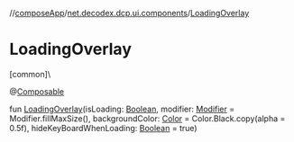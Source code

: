 //[composeApp](../../index.md)/[net.decodex.dcp.ui.components](index.md)/[LoadingOverlay](-loading-overlay.md)

# LoadingOverlay

[common]\

@[Composable](https://developer.android.com/reference/kotlin/androidx/compose/runtime/Composable.html)

fun [LoadingOverlay](-loading-overlay.md)(isLoading: [Boolean](https://kotlinlang.org/api/latest/jvm/stdlib/kotlin/-boolean/index.html), modifier: [Modifier](https://developer.android.com/reference/kotlin/androidx/compose/ui/Modifier.html) = Modifier.fillMaxSize(), backgroundColor: [Color](https://developer.android.com/reference/kotlin/androidx/compose/ui/graphics/Color.html) = Color.Black.copy(alpha = 0.5f), hideKeyBoardWhenLoading: [Boolean](https://kotlinlang.org/api/latest/jvm/stdlib/kotlin/-boolean/index.html) = true)
